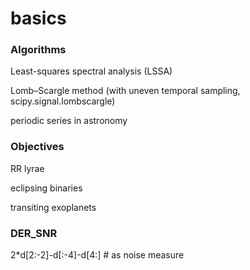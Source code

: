 # basics

### Algorithms

Least-squares spectral analysis \(LSSA\)

Lomb–Scargle method \(with uneven temporal sampling, scipy.signal.lombscargle\)

periodic series in astronomy

### Objectives

RR lyrae

eclipsing binaries

transiting exoplanets



### DER\_SNR

2\*d\[2:-2\]-d\[:-4\]-d\[4:\] \# as noise measure

